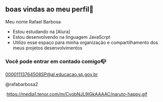 ## boas vindas ao meu perfil🤍

Meu nome Rafael Barbosa

- Estou estudando na [Alura]
- Estou desenvolvendo na linguagem JavaScrpt
- Utilizo esse espaço para minha organização e compartilhamento dos meus projetos desenvolvimentos

 ### Você  pode entrar em contado comigo📪

 00001113764508SP@al.educacao.sp.gov.br

 @rafabarbosa2

![]() https://media1.tenor.com/m/CvobNJL9lGkAAAAC/naruto-happy.gif

